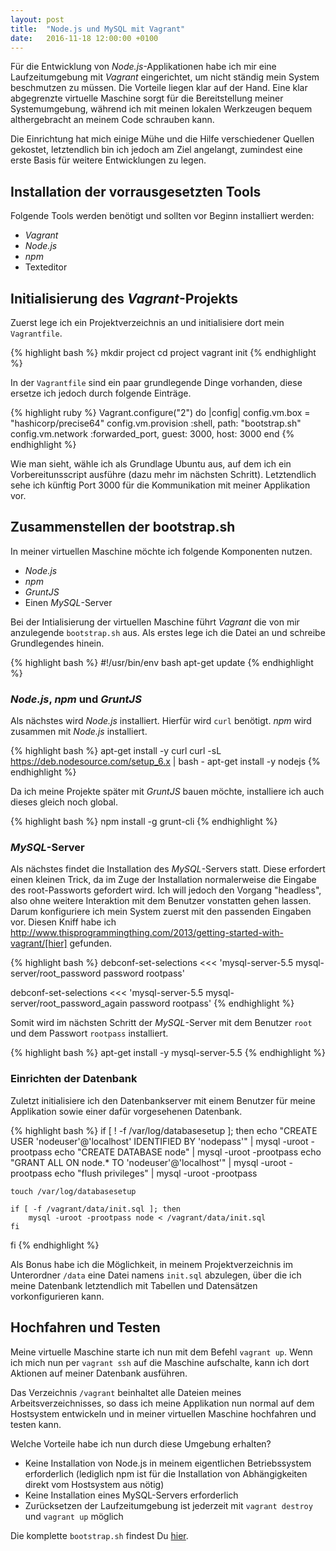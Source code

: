 ```yaml
---
layout: post
title: 	"Node.js und MySQL mit Vagrant"
date:   2016-11-18 12:00:00 +0100
---
```

Für die Entwicklung von *Node.js*-Applikationen habe ich mir eine Laufzeitumgebung mit *Vagrant* eingerichtet, um nicht ständig mein System beschmutzen zu müssen. Die Vorteile liegen klar auf der Hand. Eine klar abgegrenzte virtuelle Maschine sorgt für die Bereitstellung meiner Systemumgebung, während ich mit meinen lokalen Werkzeugen bequem althergebracht an meinem Code schrauben kann.

Die Einrichtung hat mich einige Mühe und die Hilfe verschiedener Quellen gekostet, letztendlich bin ich jedoch am Ziel angelangt, zumindest eine erste Basis für weitere Entwicklungen zu legen.

## Installation der vorrausgesetzten Tools

Folgende Tools werden benötigt und sollten vor Beginn installiert werden:

- *Vagrant*
- *Node.js*
- *npm*
- Texteditor

## Initialisierung des *Vagrant*-Projekts

Zuerst lege ich ein Projektverzeichnis an und initialisiere dort mein `Vagrantfile`.

{% highlight bash %}
mkdir project
cd project
vagrant init
{% endhighlight %}

In der `Vagrantfile` sind ein paar grundlegende Dinge vorhanden, diese ersetze ich jedoch durch folgende Einträge.

{% highlight ruby %}
Vagrant.configure("2") do |config|
  config.vm.box = "hashicorp/precise64"
  config.vm.provision :shell, path: "bootstrap.sh"
  config.vm.network :forwarded_port, guest: 3000, host: 3000
end
{% endhighlight %}

Wie man sieht, wähle ich als Grundlage Ubuntu aus, auf dem ich ein Vorbereitunsscript ausführe (dazu mehr im nächsten Schritt). Letztendlich sehe ich künftig Port 3000 für die Kommunikation mit meiner Applikation vor.

## Zusammenstellen der bootstrap.sh

In meiner virtuellen Maschine möchte ich folgende Komponenten nutzen.

- *Node.js*
- *npm*
- *GruntJS*
- Einen *MySQL*-Server

Bei der Intialisierung der virtuellen Maschine führt *Vagrant* die von mir anzulegende `bootstrap.sh` aus. Als erstes lege ich die Datei an und schreibe Grundlegendes hinein.

{% highlight bash %}
#!/usr/bin/env bash
apt-get update
{% endhighlight %}

### *Node.js*, *npm* und *GruntJS*

Als nächstes wird *Node.js* installiert. Hierfür wird `curl` benötigt. *npm* wird zusammen mit *Node.js* installiert.

{% highlight bash %}
apt-get install -y curl
curl -sL https://deb.nodesource.com/setup_6.x | bash -
apt-get install -y nodejs
{% endhighlight %}

Da ich meine Projekte später mit *GruntJS* bauen möchte, installiere ich auch dieses gleich noch global.

{% highlight bash %}
npm install -g grunt-cli
{% endhighlight %}

### *MySQL*-Server

Als nächstes findet die Installation des *MySQL*-Servers statt. Diese erfordert einen kleinen Trick, da im Zuge der Installation normalerweise die Eingabe des root-Passworts gefordert wird. Ich will jedoch den Vorgang "headless", also ohne weitere Interaktion mit dem Benutzer vonstatten gehen lassen. Darum konfiguriere ich mein System zuerst mit den passenden Eingaben vor. Diesen Kniff habe ich http://www.thisprogrammingthing.com/2013/getting-started-with-vagrant/[hier] gefunden.

{% highlight bash %}
debconf-set-selections <<< 'mysql-server-5.5 mysql-server/root_password password rootpass'

debconf-set-selections <<< 'mysql-server-5.5 mysql-server/root_password_again password rootpass'
{% endhighlight %}

Somit wird im nächsten Schritt der *MySQL*-Server mit dem Benutzer `root` und dem Passwort `rootpass` installiert.

{% highlight bash %}
apt-get install -y mysql-server-5.5
{% endhighlight %}

### Einrichten der Datenbank

Zuletzt initialisiere ich den Datenbankserver mit einem Benutzer für meine Applikation sowie einer dafür vorgesehenen Datenbank.

{% highlight bash %}
if [ ! -f /var/log/databasesetup ]; then
	echo "CREATE USER 'nodeuser'@'localhost' IDENTIFIED BY 'nodepass'" | mysql -uroot -prootpass
	echo "CREATE DATABASE node" | mysql -uroot -prootpass
	echo "GRANT ALL ON node.* TO 'nodeuser'@'localhost'" | mysql -uroot -prootpass
	echo "flush privileges" | mysql -uroot -prootpass

	touch /var/log/databasesetup

	if [ -f /vagrant/data/init.sql ]; then
		mysql -uroot -prootpass node < /vagrant/data/init.sql
	fi
fi
{% endhighlight %}

Als Bonus habe ich die Möglichkeit, in meinem Projektverzeichnis im Unterordner `/data` eine Datei namens `init.sql` abzulegen, über die ich meine Datenbank letztendlich mit Tabellen und Datensätzen vorkonfigurieren kann.

## Hochfahren und Testen

Meine virtuelle Maschine starte ich nun mit dem Befehl `vagrant up`. Wenn ich mich nun per `vagrant ssh` auf die Maschine aufschalte, kann ich dort Aktionen auf meiner Datenbank ausführen.

Das Verzeichnis `/vagrant` beinhaltet alle Dateien meines Arbeitsverzeichnisses, so dass ich meine Applikation nun normal auf dem Hostsystem entwickeln und in meiner virtuellen Maschine hochfahren und testen kann.

Welche Vorteile habe ich nun durch diese Umgebung erhalten?

- Keine Installation von Node.js in meinem eigentlichen Betriebssystem erforderlich (lediglich npm ist für die Installation von Abhängigkeiten direkt vom Hostsystem aus nötig)
- Keine Installation eines MySQL-Servers erforderlich
- Zurücksetzen der Laufzeitumgebung ist jederzeit mit `vagrant destroy` und `vagrant up` möglich

Die komplette `bootstrap.sh` findest Du [hier][bootstrap-gist].

[bootstrap-gist]: https://gist.github.com/cbeulke/3a3611d6e06a457e081332e6ff0c4a56